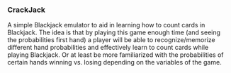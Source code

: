 ### CrackJack

A simple Blackjack emulator to aid in learning how to count cards in Blackjack.
The idea is that by playing this game enough time (and seeing the probabilities first hand) a player will be able to recognize/memorize different hand probabilities and effectively learn to count cards while playing Blackjack. Or at least be more familiarized with the probabilities of certain hands winning vs. losing depending on the variables of the game.
